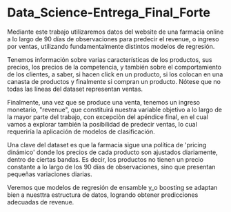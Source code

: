 # Data_Science-Entrega_Final_Forte
Mediante este trabajo utilizaremos datos del website de una farmacia online a lo largo de 90 días de observaciones para predecir el revenue, o ingreso por ventas, utilizando fundamentalmente distintos modelos de regresión.

Tenemos información sobre varias características de los productos, sus precios, los precios de la competencia, y también sobre el comportamiento de los clientes, a saber, si hacen click en un producto, si los colocan en una canasta de productos y finalmente si compran un producto. Nótese que no todas las líneas del dataset representan ventas.

Finalmente, una vez que se produce una venta, tenemos un ingreso monetario, "revenue", que constituirá nuestra variable objetivo a lo largo de la mayor parte del trabajo, con excepciòn del apéndice final, en el cual vamos a explorar también la posibilidad de predecir ventas, lo cual requeriría la aplicación de modelos de clasificación.

Una clave del dataset es que la farmacia sigue una política de 'pricing dinámico' donde los precios de cada producto son ajustados diariamente, dentro de ciertas bandas. Es decir, los productos no tienen un precio constante a lo largo de los 90 días de observaciones, sino que presentan pequeñas variaciones diarias.

Veremos que modelos de regresión de ensamble y_o boosting se adaptan bien a nuesttra estructura de datos, logrando obtener predicciones adecuadas de revenue. 
